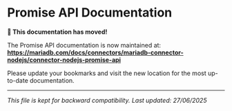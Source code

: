 # Promise API Documentation

**📍 This documentation has moved!**

The Promise API documentation is now maintained at:
**https://mariadb.com/docs/connectors/mariadb-connector-nodejs/connector-nodejs-promise-api**

Please update your bookmarks and visit the new location for the most up-to-date documentation.

---
*This file is kept for backward compatibility. Last updated: 27/06/2025*
